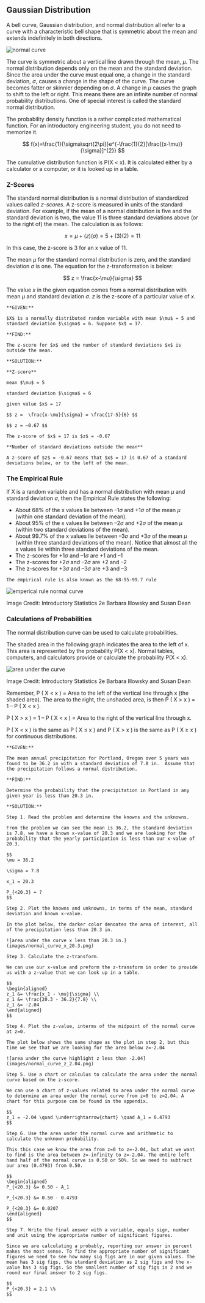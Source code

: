 ## Gaussian Distribution

A bell curve, Gaussian distribution, and normal distribution all refer to a curve with a characteristic bell shape that is symmetric about the mean and extends indefinitely in both directions.

![normal curve](images/normal_curve.png)

The curve is symmetric about a vertical line drawn through the mean, $\mu$. The normal distribution depends only on the mean and the standard deviation. Since the area under the curve must equal one, a change in the standard deviation, $\sigma$, causes a change in the shape of the curve. The curve becomes fatter or skinnier depending on $\sigma$. A change in $\mu$ causes the graph to shift to the left or right. This means there are an infinite number of normal probability distributions. One of special interest is called the standard normal distribution.

The probability density function is a rather complicated mathematical function. For an introductory engineering student, you do not need to memorize it.

$$ f(x)=\frac{1}{\sigma\sqrt{2\pi}}e^{-\frac{1}{2}[\frac{(x-\mu)}{\sigma}]^{2}} $$

The cumulative distribution function is P(X < x). It is calculated either by a calculator or a computer, or it is looked up in a table.

### Z-Scores

The standard normal distribution is a normal distribution of standardized values called _z-scores_. A z-score is measured in units of the standard deviation. For example, if the mean of a normal distribution is five and the standard deviation is two, the value 11 is three standard deviations above (or to the right of) the mean. The calculation is as follows:

$$ x = \mu + (z)(\sigma) = 5 + (3)(2) = 11 $$

In this case, the z-score is 3 for an x value of 11.

The mean $\mu$ for the standard normal distribution is zero, and the standard deviation $\sigma$ is one. The equation for the z-transformation is below:

$$ z =  \frac{x-\mu}{\sigma} $$

The value $x$ in the given equation comes from a normal distribution with mean $\mu$ and standard deviation $\sigma$. $z$ is the z-score of a particular value of $x$.

```{card} **Worked Example**
**GIVEN:**

$X$ is a normally distributed random variable with mean $\mu$ = 5 and standard deviation $\sigma$ = 6. Suppose $x$ = 17.

**FIND:**

The z-score for $x$ and the number of standard deviations $x$ is outside the mean.

**SOLUTION:**

**Z-score**

mean $\mu$ = 5

standard deviation $\sigma$ = 6

given value $x$ = 17

$$ z =  \frac{x-\mu}{\sigma} = \frac{17-5}{6} $$

$$ z = –0.67 $$

The z-score of $x$ = 17 is $z$ = -0.67

**Number of standard deviations outside the mean**

A z-score of $z$ = -0.67 means that $x$ = 17 is 0.67 of a standard deviations below, or to the left of the mean.

```

### The Empirical Rule

If X is a random variable and has a normal distribution with mean $\mu$ and standard deviation $\sigma$, then the Empirical Rule states the following:

 * About 68% of the x values lie between –1$\sigma$ and +1$\sigma$ of the mean $\mu$ (within one standard deviation of the mean).
 * About 95% of the x values lie between –2$\sigma$ and +2$\sigma$ of the mean $\mu$ (within two standard deviations of the mean).
 * About 99.7% of the x values lie between –3$\sigma$ and +3$\sigma$ of the mean $\mu$ (within three standard deviations of the mean). Notice that almost all the x values lie within three standard deviations of the mean.
 * The z-scores for +1$\sigma$ and –1$\sigma$ are +1 and –1
 * The z-scores for +2$\sigma$ and –2$\sigma$ are +2 and –2
 * The z-scores for +3$\sigma$ and –3$\sigma$ are +3 and –3

```{note}
The empirical rule is also known as the 68-95-99.7 rule
```

![emperical rule normal curve](images/emperical_rule_normal_curve.png)

Image Credit: Introductory Statistics 2e Barbara Illowsky and Susan Dean

### Calculations of Probabilities

The normal distribution curve can be used to calculate probabilities.

The shaded area in the following graph indicates the area to the left of x. This area is represented by the probability P(X < x). Normal tables, computers, and calculators provide or calculate the probability P(X < x).

![area under the curve](images/area_under_the_curve.png)

Image Credit: Introductory Statistics 2e Barbara Illowsky and Susan Dean

Remember, P ( X < x ) = Area to the left of the vertical line through x (the shaded area). The area to the right, the unshaded area, is then P ( X > x ) = 1 – P ( X < x ).

P ( X > x ) = 1 – P ( X < x ) = Area to the right of the vertical line through x.

P ( X < x ) is the same as P ( X $\leq$ x ) and P ( X > x ) is the same as P ( X $\geq$ x ) for continuous distributions.


```{card} **Worked Example**
**GIVEN:**

The mean annual precipitation for Portland, Oregon over 5 years was found to be 36.2 in with a standard deviation of 7.8 in.  Assume that the precipitation follows a normal distribution.

**FIND:**

Determine the probability that the precipitation in Portland in any given year is less than 20.3 in.

**SOLUTION:**

Step 1. Read the problem and determine the knowns and the unknowns.

From the problem we can see the mean is 36.2, the standard deviation is 7.8, we have a known x-value of 20.3 and we are looking for the probability that the yearly participation is less than our x-value of 20.3.

$$
\mu = 36.2

\sigma = 7.8

x_1 = 20.3

P_{<20.3} = ?
$$

Step 2. Plot the knowns and unknowns, in terms of the mean, standard deviation and known x-value.

In the plot below, the darker color denoates the area of interest, all of the precipitation less than 20.3 in.

![area under the curve x less than 20.3 in.](images/normal_curve_x_20.3.png)

Step 3. Calculate the z-transform.

We can use our x-value and preform the z-transform in order to provide us with a z-value that we can look up in a table.

$$
\begin{aligned}
z_1 &= \frac{x_1 - \mu}{\sigma} \\
z_1 &= \frac{20.3 - 36.2}{7.8} \\
z_1 &= -2.04
\end{aligned}
$$

Step 4. Plot the z-value, interms of the midpoint of the normal curve at z=0.

The plot below shows the same shape as the plot in step 2, but this time we see that we are looking for the area below z=-2.04

![area under the curve highlight z less than -2.04](images/normal_curve_z_2.04.png)

Step 5. Use a chart or calculus to calculate the area under the normal curve based on the z-score.

We can use a chart of z-values related to area under the normal curve to determine an area under the normal curve from z=0 to z=2.04. A chart for this purpose can be found in the appendix.

$$
z_1 = -2.04 \quad \underrightarrow{chart} \quad A_1 = 0.4793 
$$

Step 6. Use the area under the normal curve and arithmetic to calculate the unknown probability. 

This this case we know the area from z=0 to z=-2.04, but what we want to find is the area between z=-infinity to z=-2.04. The entire left hand half of the normal curve is 0.50 or 50%. So we need to subtract our area (0.4793) from 0.50.

$$
\begin{aligned}
P_{<20.3} &= 0.50 - A_1

P_{<20.3} &= 0.50 - 0.4793

P_{<20.3} &= 0.0207
\end{aligned}
$$

Step 7. Write the final answer with a variable, equals sign, number and unit using the appropriate number of significant figures.

Since we are calculating a probably, reporting our answer in percent makes the most sense. To find the appropriate number of significant figures we need to see how many sig figs are in our given values. The mean has 3 sig figs, the standard deviation as 2 sig figs and the x-value has 3 sig figs. So the smallest number of sig figs is 2 and we round our final answer to 2 sig figs.

$$
P_{<20.3} = 2.1 \%
$$

```
